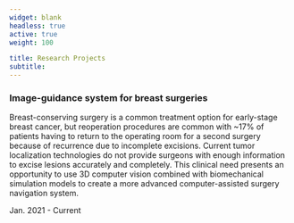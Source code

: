 ```yaml
---
widget: blank
headless: true
active: true
weight: 100

title: Research Projects
subtitle: 
---
```


### Image-guidance system for breast surgeries

Breast-conserving surgery is a common treatment option for early-stage breast cancer, but reoperation procedures are common with ~17% of patients having to return to the operating room for a second surgery because of recurrence due to incomplete excisions. Current tumor localization technologies do not provide surgeons with enough information to excise lesions accurately and completely. This clinical need presents an opportunity to use 3D computer vision combined with biomechanical simulation models to create a more advanced computer-assisted surgery navigation system. 

Jan. 2021 - Current

